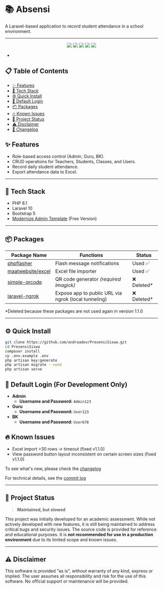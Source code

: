 # 📚 Absensi  
A Laravel-based application to record student attendance in a school environment.

---
<p align="center">
  <img src="https://img.shields.io/badge/PHP-8.1-777BB4?style=for-the-badge&logo=php&logoColor=white"/>
  <img src="https://img.shields.io/badge/Laravel-10-FF2D20?style=for-the-badge&logo=laravel&logoColor=white"/>
  <img src="https://img.shields.io/badge/Bootstrap-5-7952B3?style=for-the-badge&logo=bootstrap&logoColor=white"/>
  <img src="https://img.shields.io/badge/Maintained-Slowed-yellow?style=for-the-badge"/>
  <img src="https://img.shields.io/badge/Production-Not%20Recommended-critical?style=for-the-badge"/>
</p>

-

## 📋 Table of Contents
- [✨ Features](#features)
- [🧰 Tech Stack](#tech-stack)
- [⚙️ Quick Install](#quick-install) 
- [🔑 Default Login](#default-login-for-development-only)
- [📦 Packages](#packages)
- [🔥 Known Issues](#known-issues)
- [📌 Project Status](#project-status)
- [⚠️ Disclaimer](#disclaimer)
- [📝 Changelog](./CHANGELOG.md)

## ✨ Features
-   Role-based access control (Admin, Guru, BK).
-   CRUD operations for Teachers, Students, Classes, and Users.
-   Record daily student attendance.
-   Export attendance data to Excel.

---

## 🧰 Tech Stack
-   PHP 8.1
-   Laravel 10
-   Bootstrap 5
-   [Modernize Admin Template](https://adminmart.com/product/modernize-free-bootstrap-5-admin-template/) (Free Version)

---

## 📦 Packages
| Package Name | Functions | Status |
|------------- | ---------| --------|
| [phpflasher](https://github.com/php-flasher/php-flasher) | Flash message notifications | Used ✅ |  
| [maatwebsite/excel](https://laravel-excel.com/) | Excel file importer | Used ✅ |
| [simple-qrcode](https://github.com/SimpleSoftwareIO/simple-qrcode) | QR code generator *(required Imagick)* | ❌ Deleted* |  
| [laravel-ngrok](https://github.com/jn-jairo/laravel-ngrok) |  Expose app to public URL via ngrok (local tunneling) | ❌ Deleted* | 

*Deleted because these packages are not used again in version 1.1.0

---

## ⚙️ Quick Install
```bash
git clone https://github.com/andraadev/PresensiSiswa.git
cd PresensiSiswa
composer install
cp .env.example .env
php artisan key:generate
php artisan migrate --seed
php artisan serve
```

## 🔑 Default Login (For Development Only)
-   **Admin**
    -   **Username and Password:** `Admin123`
-   **Guru**
    -   **Username and Password:** `User123`
-   **BK**
    -   **Username and Password:** `User678`


## 🔥 Known Issues
- Excel import >30 rows → timeout (fixed v1.1.0)
- View password button layout inconsistent on certain screen sizes (fixed v1.1.0)

To see what's new, please check the [changelog](https://github.com/andraadev/PresensiSiswa/blob/main/CHANGELOG.md)

For technical details, see the [commit log](https://github.com/andraadev/PresensiSiswa/commits/main/)

---

## 📌 Project Status
> **Maintained, but slowed**

This project was initially developed for an academic assessment. While not actively developed with new features, it is still being maintained to address critical bugs and security issues. The source code is provided for reference and educational purposes. It is **not recommended for use in a production environment** due to its limited scope and known issues.

---

## ⚠️ Disclaimer
This software is provided "as is", without warranty of any kind, express or implied. The user assumes all responsibility and risk for the use of this software. No official support or maintenance will be provided.
